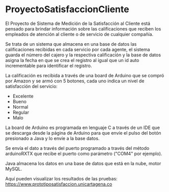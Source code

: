 # ProyectoSatisfaccionCliente

El Proyecto de Sistema de Medición de la Satisfacción al Cliente está pensado para brindar información sobre las calificaciones que reciben los empleados de atención al cliente
o de servicio de cualquier compañía.

Se trata de un sistema que almacena en una base de datos las calificaciones recibidas en cada servicio por cada agente, el sistema guarda el número del cajero y la respectiva
calificación y la base de datos asigna la fecha en que se crea el registro al igual que un id auto incrementable para identificar el registro.

La calificación es recibida a través de una board de Arduino que se compró por Amazon y se armó con 5 botones, cada uno indica un nivel de satisfacción del servicio:
- Excelente
- Bueno
- Normal
- Regular
- Malo

La board de Arduino es programada en lenguaje C a través de un IDE que se descarga desde la página de Arduino para que envíe el pulso del botón presionado a Java
y lo envíe a la base datos.

Se envía el dato a través del puerto programado a través del método arduinoRXTX que recibe el puerto como parámetro ("COM4" por ejemplo).

Java almacena los datos en una base de datos que está en la nube, motor MySQL.

Aquí pueden visualizar los resultados de las pruebas:
https://www.prototiposatisfaccion.unicartagena.co


